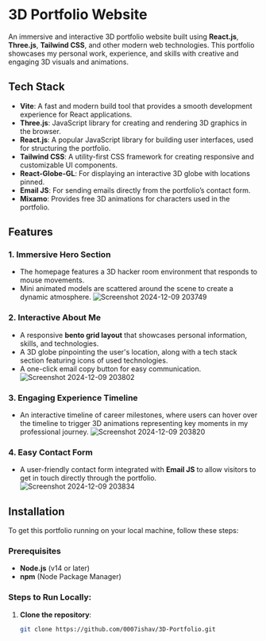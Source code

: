 # 3D Portfolio Website

An immersive and interactive 3D portfolio website built using **React.js**, **Three.js**, **Tailwind CSS**, and other modern web technologies. This portfolio showcases my personal work, experience, and skills with creative and engaging 3D visuals and animations.

## **Tech Stack**
- **Vite**: A fast and modern build tool that provides a smooth development experience for React applications.
- **Three.js**: JavaScript library for creating and rendering 3D graphics in the browser.
- **React.js**: A popular JavaScript library for building user interfaces, used for structuring the portfolio.
- **Tailwind CSS**: A utility-first CSS framework for creating responsive and customizable UI components.
- **React-Globe-GL**: For displaying an interactive 3D globe with locations pinned.
- **Email JS**: For sending emails directly from the portfolio’s contact form.
- **Mixamo**: Provides free 3D animations for characters used in the portfolio.

## **Features**

### 1. **Immersive Hero Section**
- The homepage features a 3D hacker room environment that responds to mouse movements.
- Mini animated models are scattered around the scene to create a dynamic atmosphere.
![Screenshot 2024-12-09 203749](https://github.com/user-attachments/assets/8f3666f5-7a1a-48a3-8d6b-a6aeaff2857f)

### 2. **Interactive About Me**
- A responsive **bento grid layout** that showcases personal information, skills, and technologies.
- A 3D globe pinpointing the user's location, along with a tech stack section featuring icons of used technologies.
- A one-click email copy button for easy communication.
![Screenshot 2024-12-09 203802](https://github.com/user-attachments/assets/0e791edc-da3d-4472-a918-75aa7f2a11c5)

### 3. **Engaging Experience Timeline**
- An interactive timeline of career milestones, where users can hover over the timeline to trigger 3D animations representing key moments in my professional journey.
![Screenshot 2024-12-09 203820](https://github.com/user-attachments/assets/1dc602ee-3f27-44d2-96e1-0f1f0cfaedb1)

### 4. **Easy Contact Form**
- A user-friendly contact form integrated with **Email JS** to allow visitors to get in touch directly through the portfolio.
![Screenshot 2024-12-09 203834](https://github.com/user-attachments/assets/a2e09d34-b6eb-4170-9399-30daa7b5233c)

## **Installation**

To get this portfolio running on your local machine, follow these steps:

### Prerequisites
- **Node.js** (v14 or later)
- **npm** (Node Package Manager)

### Steps to Run Locally:
1. **Clone the repository**:
   ```bash
   git clone https://github.com/0007ishav/3D-Portfolio.git
